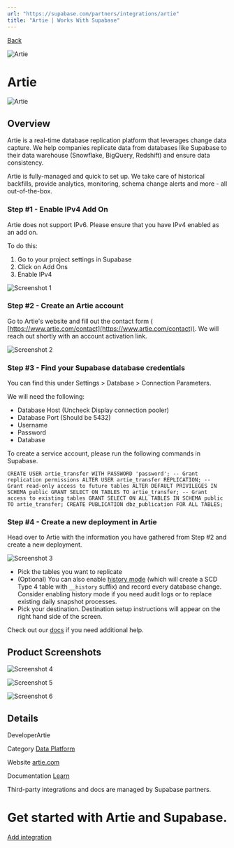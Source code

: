 ```yaml
---
url: "https://supabase.com/partners/integrations/artie"
title: "Artie | Works With Supabase"
---
```


[Back](https://supabase.com/partners/integrations)

![Artie](https://supabase.com/_next/image?url=https%3A%2F%2Fobuldanrptloktxcffvn.supabase.co%2Fstorage%2Fv1%2Fobject%2Fpublic%2Fimages%2Fintegrations%2Fartie%2Fartie-logo.png&w=128&q=75&dpl=dpl_7FY8EmFQ6G3YqautJ4Fvh1viLnvu)

# Artie

![Artie](https://supabase.com/_next/image?url=https%3A%2F%2Fobuldanrptloktxcffvn.supabase.co%2Fstorage%2Fv1%2Fobject%2Fpublic%2Fimages%2Fintegrations%2Fartie%2Fartie-og.jpg&w=3840&q=75&dpl=dpl_7FY8EmFQ6G3YqautJ4Fvh1viLnvu)

## Overview

Artie is a real-time database replication platform that leverages change data capture. We help companies replicate data from databases like Supabase to their data warehouse (Snowflake, BigQuery, Redshift) and ensure data consistency.

Artie is fully-managed and quick to set up. We take care of historical backfills, provide analytics, monitoring, schema change alerts and more - all out-of-the-box.

### Step \#1 - Enable IPv4 Add On

Artie does not support IPv6. Please ensure that you have IPv4 enabled as an add on.

To do this:

1. Go to your project settings in Supabase
2. Click on Add Ons
3. Enable IPv4

![Screenshot 1](https://obuldanrptloktxcffvn.supabase.co/storage/v1/object/public/images/integrations/artie/image1.png)

### Step \#2 - Create an Artie account

Go to Artie's website and fill out the contact form ( [https://www.artie.com/contact](https://www.artie.com/contact)). We will reach out shortly with an account activation link.

![Screenshot 2](https://obuldanrptloktxcffvn.supabase.co/storage/v1/object/public/images/integrations/artie/image2.png)

### Step \#3 - Find your Supabase database credentials

You can find this under Settings > Database > Connection Parameters.

We will need the following:

- Database Host (Uncheck Display connection pooler)
- Database Port (Should be 5432)
- Username
- Password
- Database

To create a service account, please run the following commands in Supabase.

`
CREATE USER artie_transfer WITH PASSWORD 'password';
-- Grant replication permissions
ALTER USER artie_transfer REPLICATION;
-- Grant read-only access to future tables
ALTER DEFAULT PRIVILEGES IN SCHEMA public GRANT SELECT ON TABLES TO artie_transfer;
-- Grant access to existing tables
GRANT SELECT ON ALL TABLES IN SCHEMA public TO artie_transfer;
CREATE PUBLICATION dbz_publication FOR ALL TABLES;
`

### Step \#4 - Create a new deployment in Artie

Head over to Artie with the information you have gathered from Step #2 and create a new deployment.

![Screenshot 3](https://obuldanrptloktxcffvn.supabase.co/storage/v1/object/public/images/integrations/artie/image3.png)

- Pick the tables you want to replicate
- (Optional) You can also enable [history mode](https://www.artie.com/blogs/history-table) (which will create a SCD Type 4 table with `__history` suffix) and record every database change. Consider enabling history mode if you need audit logs or to replace existing daily snapshot processes.
- Pick your destination. Destination setup instructions will appear on the right hand side of the screen.

Check out our [docs](https://artie.com/docs/start) if you need additional help.

## Product Screenshots

![Screenshot 4](https://obuldanrptloktxcffvn.supabase.co/storage/v1/object/public/images/integrations/artie/image4.png)

![Screenshot 5](https://obuldanrptloktxcffvn.supabase.co/storage/v1/object/public/images/integrations/artie/image5.png)

![Screenshot 6](https://obuldanrptloktxcffvn.supabase.co/storage/v1/object/public/images/integrations/artie/image6.png)

## Details

DeveloperArtie

Category [Data Platform](https://supabase.com/partners/integrations#data%20platform)

Website [artie.com](https://artie.com/)

Documentation [Learn](https://docs.artie.com/real-time-sources/postgresql)

Third-party integrations and docs are managed by Supabase partners.

# Get started with Artie and Supabase.

[Add integration](https://docs.artie.com/real-time-sources/postgresql/supabase)